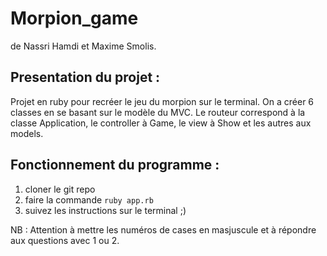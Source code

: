 # Morpion_game

de Nassri Hamdi et Maxime Smolis. 

## Presentation du projet :

Projet en ruby pour recréer le jeu du morpion sur le terminal. On a créer 6 classes en se basant sur le modèle du MVC.
Le routeur correspond à la classe Application, le controller à Game, le view à Show et les autres aux models.

## Fonctionnement du programme :

1) cloner le git repo
2) faire la commande `ruby app.rb`
3) suivez les instructions sur le terminal ;)

NB : Attention à mettre les numéros de cases en masjuscule et à répondre aux questions avec 1 ou 2.

